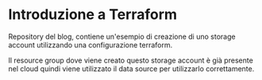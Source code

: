 # Introduzione a Terraform
Repository del blog, contiene un'esempio di creazione di uno storage account utilizzando una configurazione terraform. 

Il resource group dove viene creato questo storage account è già presente nel cloud quindi viene utilizzato il data source per utilizzarlo correttamente.
